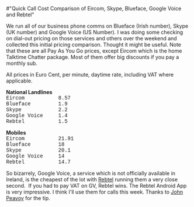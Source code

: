 #"Quick Call Cost Comparison of Eircom, Skype, Blueface, Google Voice and Rebtel"


 <p>We run all of our business phone comms on Blueface (Irish number), Skype (UK number) and Google Voice (US Number). I was doing some checking on dial-out pricing on those services and others over the weekend and collected this initial pricing comparison. Thought it might be useful. Note that these are all Pay As You Go prices, except Eircom which is the home Talktime Chatter package. Most of them offer big discounts if you pay a monthly sub.</p>
<p />
<div>All prices in Euro Cent, per minute, daytime rate, including VAT where applicable.</div>
<p />
<div><strong>National Landlines</strong></div>
<div><span style="font-family: courier new, monospace;">Eircom &nbsp; &nbsp; &nbsp; &nbsp; &nbsp; 8.57</span></div>
<div><span style="font-family: courier new, monospace;">Blueface &nbsp; &nbsp; &nbsp; &nbsp; 1.9</span></div>
<div><span style="font-family: courier new, monospace;">Skype &nbsp; &nbsp; &nbsp; &nbsp; &nbsp; &nbsp;2.2</span></div>
<div><span style="font-family: courier new, monospace;">Google Voice &nbsp; &nbsp; 1.4</span></div>
<div><span style="font-family: courier new, monospace;">Rebtel &nbsp; &nbsp; &nbsp; &nbsp; &nbsp; 1.5</span></div>
<p />
<div><strong>Mobiles</strong><br />
<div>
<div><span style="font-family: courier new, monospace;">Eircom &nbsp; &nbsp; &nbsp; &nbsp; &nbsp; 21.91</span></div>
<div><span style="font-family: courier new, monospace;">Blueface &nbsp; &nbsp; &nbsp; &nbsp; 18</span></div>
<div><span style="font-family: courier new, monospace;">Skype &nbsp; &nbsp; &nbsp; &nbsp; &nbsp; &nbsp;20.1</span></div>
<div><span style="font-family: courier new, monospace;">Google Voice &nbsp; &nbsp; 14</span></div>
<div><span style="font-family: courier new, monospace;">Rebtel &nbsp; &nbsp; &nbsp; &nbsp; &nbsp; 14.7</span></div>
</div>
<p />
<div>So bizarrely, Google Voice, a service which is not officially available in Ireland, is the cheapest of the lot with <a href="http://www.rebtel.com/">Rebtel</a> running them a very close second. &nbsp;If you had to pay VAT on GV, Rebtel wins. The Rebtel Android App is very impressive. I think I'll use them for calls this week. Thanks to <a href="https://twitter.com/#!/johnpeavoy">John Peavoy</a> for the tip.</div>
<p />
<p />
<p />
</div>
 